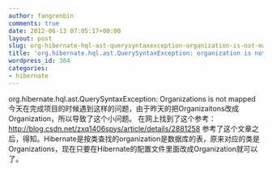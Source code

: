 ```yaml
---
author: fangrenbin
comments: true
date: 2012-06-13 07:05:17+00:00
layout: post
slug: org-hibernate-hql-ast-querysyntaxexception-organization-is-not-mapped
title: 'org.hibernate.hql.ast.QuerySyntaxException: organization is not mapped'
wordpress_id: 364
categories:
- hibernate
---
```


org.hibernate.hql.ast.QuerySyntaxException: Organizations is not mapped
今天在完成项目的时候遇到这样的问题，由于昨天的把Organizaitons改成Organization，所以导致了这个小问题。
在网上找到了这个参考：http://blog.csdn.net/zxq1406spys/article/details/2881258
参考了这个文章之后，得知。Hibernate是按类查找的organization是数据库的表，原来对应的类是Organizations，现在只要在Hibernate的配置文件里面改成Organization就可以了。


